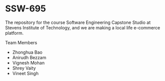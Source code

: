 # SSW-695
The repository for the course Software Engineering Capstone Studio at Stevens Institute of Technology,
and we are making a local life e-commerce platform.


Team Members
* Zhonghua Bao
* Anirudh Bezzam
* Vignesh Mohan
* Shrey Vaity
* Vineet Singh